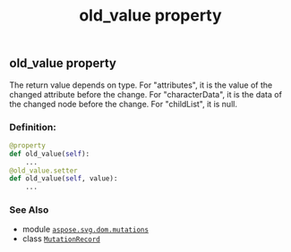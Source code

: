 ﻿---
title: old_value property
second_title: Aspose.SVG for Python via .NET API References
description: 
type: docs
weight: 80
url: /python-net/aspose.svg.dom.mutations/mutationrecord/old_value/
is_root: false
---

## old_value property


The return value depends on type. For "attributes", it is the value of the changed attribute before the change.
For "characterData", it is the data of the changed node before the change.
For "childList", it is null.
### Definition:
```python
@property
def old_value(self):
    ...
@old_value.setter
def old_value(self, value):
    ...
```

### See Also
* module [`aspose.svg.dom.mutations`](../../)
* class [`MutationRecord`](/svg/python-net/aspose.svg.dom.mutations/mutationrecord)
